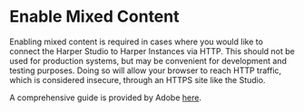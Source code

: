 # Enable Mixed Content

Enabling mixed content is required in cases where you would like to connect the Harper Studio to Harper Instances via HTTP. This should not be used for production systems, but may be convenient for development and testing purposes. Doing so will allow your browser to reach HTTP traffic, which is considered insecure, through an HTTPS site like the Studio.



A comprehensive guide is provided by Adobe [here](https://experienceleague.adobe.com/docs/target/using/experiences/vec/troubleshoot-composer/mixed-content.html).